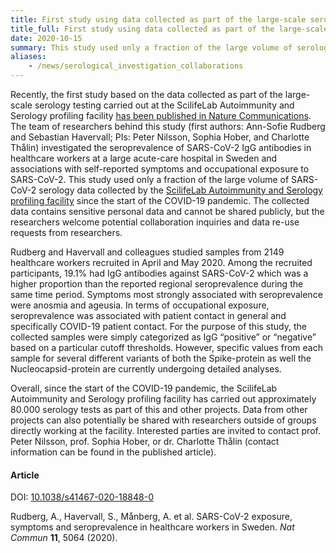 ```yaml
---
title: First study using data collected as part of the large-scale serology testing at SciLifeLab published  # short
title_full: First study using data collected as part of the large-scale serology testing at SciLifeLab published # long
date: 2020-10-15
summary: This study used only a fraction of the large volume of serology data continuously collected by the ScilifeLab Autoimmunity and Serology profiling facility.
aliases:
    - /news/serological_investigation_collaborations
---
```


Recently, the first study based on the data collected as part of the large-scale serology testing carried out at the ScilifeLab Autoimmunity and Serology profiling facility [has been published in Nature Communications](https://doi.org/10.1038/s41467-020-18848-0). The team of researchers behind this study (first authors: Ann-Sofie Rudberg and Sebastian Havervall; PIs: Peter Nilsson, Sophia Hober, and Charlotte Thålin) investigated the seroprevalence of SARS-CoV-2 IgG antibodies in healthcare workers at a large acute-care hospital in Sweden and associations with self-reported symptoms and occupational exposure to SARS-CoV-2. This study used only a fraction of the large volume of SARS-CoV-2 serology data collected by the [ScilifeLab Autoimmunity and Serology profiling facility](https://www.scilifelab.se/facilities/autoimmunity-profiling/) since the start of the COVID-19 pandemic. The collected data contains sensitive personal data and cannot be shared publicly, but the researchers welcome potential collaboration inquiries and data re-use requests from researchers.

Rudberg and Havervall and colleagues studied samples from 2149 healthcare workers recruited in April and May 2020. Among the recruited participants, 19.1% had IgG antibodies against SARS-CoV-2 which was a higher proportion than the reported regional seroprevalence during the same time period. Symptoms most strongly associated with seroprevalence were anosmia and ageusia. In terms of occupational exposure, seroprevalence was associated with patient contact in general and specifically COVID-19 patient contact. For the purpose of this study, the collected samples were simply categorized as IgG “positive” or “negative” based on a particular cutoff thresholds. However, specific values from each sample for several different variants of both the Spike-protein as well the Nucleocapsid-protein are currently undergoing detailed analyses.

Overall, since the start of the COVID-19 pandemic, the ScilifeLab Autoimmunity and Serology profiling facility has carried out approximately 80.000 serology tests as part of this and other projects. Data from other projects can also potentially be shared with researchers outside of groups directly working at the facility. Interested parties are invited to contact prof. Peter Nilsson, prof. Sophia Hober, or dr. Charlotte Thålin (contact information can be found in the published article).

#### Article

DOI: [10.1038/s41467-020-18848-0](https://doi.org/10.1038/s41467-020-18848-0)

Rudberg, A., Havervall, S., Månberg, A. et al. SARS-CoV-2 exposure, symptoms and seroprevalence in healthcare workers in Sweden. *Nat Commun* **11**, 5064 (2020).
